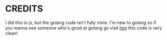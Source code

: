 # CREDITS

I did this in js, but the golang code isn't fully mine. I'm new to golang so if you wanna see someone who's good at golang go visit [him](https://github.com/adsmf/adventofcode) this code is very clean!
